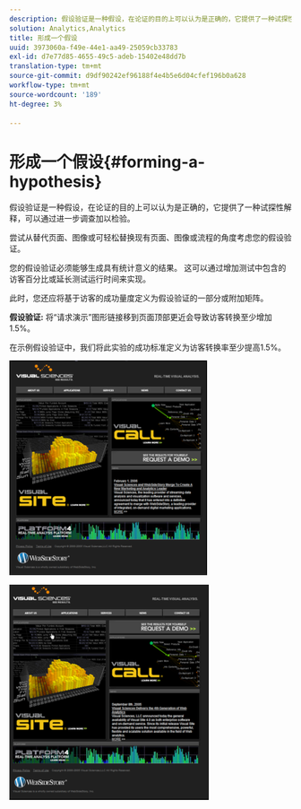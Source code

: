 ```yaml
---
description: 假设验证是一种假设，在论证的目的上可以认为是正确的，它提供了一种试探性解释，可以通过进一步调查加以检验。
solution: Analytics,Analytics
title: 形成一个假设
uuid: 3973060a-f49e-44e1-aa49-25059cb33783
exl-id: d7e77d85-4655-49c5-adeb-15402e48dd7b
translation-type: tm+mt
source-git-commit: d9df90242ef96188f4e4b5e6d04cfef196b0a628
workflow-type: tm+mt
source-wordcount: '189'
ht-degree: 3%

---
```


# 形成一个假设{#forming-a-hypothesis}

假设验证是一种假设，在论证的目的上可以认为是正确的，它提供了一种试探性解释，可以通过进一步调查加以检验。

尝试从替代页面、图像或可轻松替换现有页面、图像或流程的角度考虑您的假设验证。

您的假设验证必须能够生成具有统计意义的结果。 这可以通过增加测试中包含的访客百分比或延长测试运行时间来实现。

此时，您还应将基于访客的成功量度定义为假设验证的一部分或附加矩阵。

**假设验证:** 将“请求演示”图形链接移到页面顶部更近会导致访客转换至少增加1.5%。

在示例假设验证中，我们将此实验的成功标准定义为访客转换率至少提高1.5%。

![](assets/ControlPage.png)

![](assets/TestPage.png)
